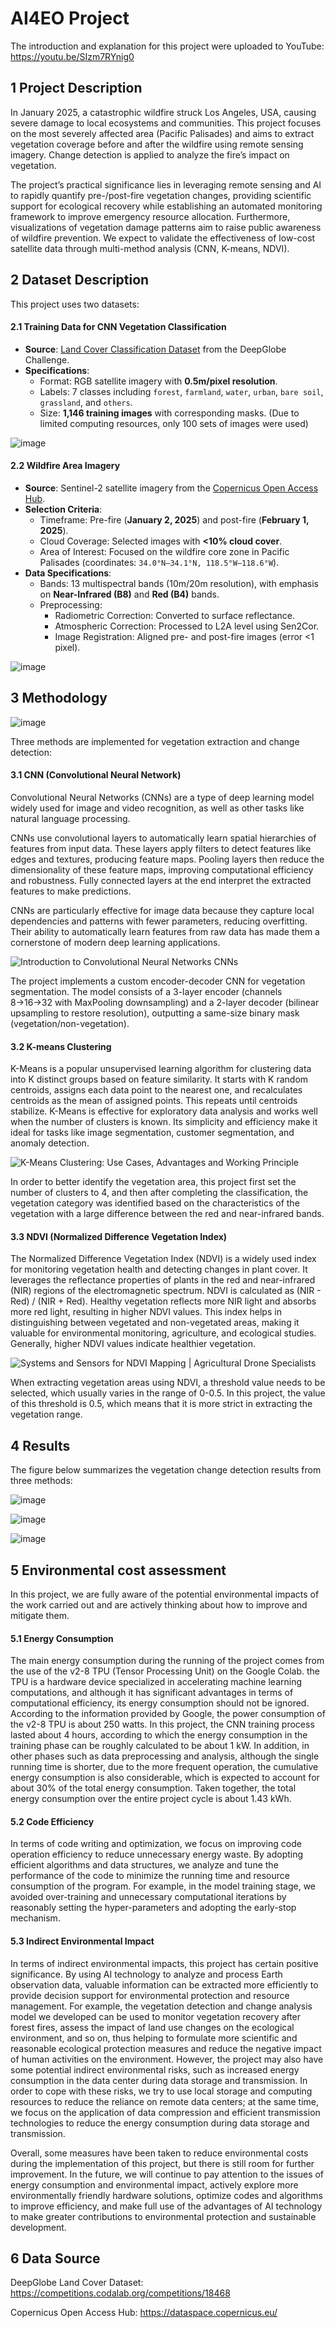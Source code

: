# AI4EO Project

The introduction and explanation for this project were uploaded to YouTube: https://youtu.be/SIzm7RYnig0



## 1 Project Description

In January 2025, a catastrophic wildfire struck Los Angeles, USA, causing severe damage to local ecosystems and communities. This project focuses on the most severely affected area (Pacific Palisades) and aims to extract vegetation coverage before and after the wildfire using remote sensing imagery. Change detection is applied to analyze the fire’s impact on vegetation.

The project’s practical significance lies in leveraging remote sensing and AI to rapidly quantify pre-/post-fire vegetation changes, providing scientific support for ecological recovery while establishing an automated monitoring framework to improve emergency resource allocation. Furthermore, visualizations of vegetation damage patterns aim to raise public awareness of wildfire prevention. We expect to validate the effectiveness of low-cost satellite data through multi-method analysis (CNN, K-means, NDVI).

## 2 Dataset Description

This project uses two datasets:

#### 2.1 Training Data for CNN Vegetation Classification

- **Source**: [Land Cover Classification Dataset](https://competitions.codalab.org/competitions/18468) from the DeepGlobe Challenge.
- **Specifications**:
  - Format: RGB satellite imagery with **0.5m/pixel resolution**.
  - Labels: 7 classes including `forest`, `farmland`, `water`, `urban`, `bare soil`, `grassland`, and `others`.
  - Size: **1,146 training images** with corresponding masks. (Due to limited computing resources, only 100 sets of images were used)

![image](https://github.com/user-attachments/assets/e6c68191-2774-421f-b6f9-0085c946be1f)

#### 2.2 Wildfire Area Imagery

- **Source**: Sentinel-2 satellite imagery from the [Copernicus Open Access Hub](https://dataspace.copernicus.eu/).
- **Selection Criteria**:
  - Timeframe: Pre-fire (**January 2, 2025**) and post-fire (**February 1, 2025**).
  - Cloud Coverage: Selected images with **<10% cloud cover**.
  - Area of Interest: Focused on the wildfire core zone in Pacific Palisades (coordinates: `34.0°N–34.1°N, 118.5°W–118.6°W`).
- **Data Specifications**:
  - Bands: 13 multispectral bands (10m/20m resolution), with emphasis on **Near-Infrared (B8)** and **Red (B4)** bands.
  - Preprocessing:
    - Radiometric Correction: Converted to surface reflectance.
    - Atmospheric Correction: Processed to L2A level using Sen2Cor.
    - Image Registration: Aligned pre- and post-fire images (error <1 pixel).

![image](https://github.com/user-attachments/assets/08d88e33-4e86-489e-a78e-9c6798eb9c88)

## 3 Methodology

![image](https://github.com/user-attachments/assets/31bfb7f9-1fa4-40e4-8c13-d0e538d7f00e)

Three methods are implemented for vegetation extraction and change detection:

#### 3.1 CNN (Convolutional Neural Network)

Convolutional Neural Networks (CNNs) are a type of deep learning model widely used for image and video recognition, as well as other tasks like natural language processing.

CNNs use convolutional layers to automatically learn spatial hierarchies of features from input data. These layers apply filters to detect features like edges and textures, producing feature maps. Pooling layers then reduce the dimensionality of these feature maps, improving computational efficiency and robustness. Fully connected layers at the end interpret the extracted features to make predictions.

CNNs are particularly effective for image data because they capture local dependencies and patterns with fewer parameters, reducing overfitting. Their ability to automatically learn features from raw data has made them a cornerstone of modern deep learning applications.

![Introduction to Convolutional Neural Networks CNNs](https://cdn-images-1.medium.com/max/1600/1*g6qPMZTpO2Nl9Y2dxwgvCA.png)

The project implements a custom encoder-decoder CNN for vegetation segmentation. The model consists of a 3-layer encoder (channels 8→16→32 with MaxPooling downsampling) and a 2-layer decoder (bilinear upsampling to restore resolution), outputting a same-size binary mask (vegetation/non-vegetation). 

#### 3.2 K-means Clustering

K-Means is a popular unsupervised learning algorithm for clustering data into K distinct groups based on feature similarity. It starts with K random centroids, assigns each data point to the nearest one, and recalculates centroids as the mean of assigned points. This repeats until centroids stabilize. K-Means is effective for exploratory data analysis and works well when the number of clusters is known. Its simplicity and efficiency make it ideal for tasks like image segmentation, customer segmentation, and anomaly detection.

![K-Means Clustering: Use Cases, Advantages and Working Principle](https://bs-cms-media-prod.s3.ap-south-1.amazonaws.com/K_means_clustering_cd34c9feb8.png)

In order to better identify the vegetation area, this project first set the number of clusters to 4, and then after completing the classification, the vegetation category was identified based on the characteristics of the vegetation with a large difference between the red and near-infrared bands.

#### 3.3 NDVI (Normalized Difference Vegetation Index)

The Normalized Difference Vegetation Index (NDVI) is a widely used index for monitoring vegetation health and detecting changes in plant cover. It leverages the reflectance properties of plants in the red and near-infrared (NIR) regions of the electromagnetic spectrum. NDVI is calculated as (NIR - Red) / (NIR + Red). Healthy vegetation reflects more NIR light and absorbs more red light, resulting in higher NDVI values. This index helps in distinguishing between vegetated and non-vegetated areas, making it valuable for environmental monitoring, agriculture, and ecological studies. Generally, higher NDVI values indicate healthier vegetation.

![Systems and Sensors for NDVI Mapping | Agricultural Drone Specialists](https://www.integraldrones.com.au/wp-content/uploads/2017/09/NDVI-Blog.jpg)

When extracting vegetation areas using NDVI, a threshold value needs to be selected, which usually varies in the range of 0-0.5. In this project, the value of this threshold is 0.5, which means that it is more strict in extracting the vegetation range.

## 4 Results

The figure below summarizes the vegetation change detection results from three methods:

![image](https://github.com/user-attachments/assets/1715cc4f-bb0c-4381-8f84-26802cb7a07c)

![image](https://github.com/user-attachments/assets/1605acca-6a72-4f88-8b9e-846144e83f88)

![image](https://github.com/user-attachments/assets/9c22335b-7b2f-434a-8086-203ae8f50fe3)

## 5 Environmental cost assessment
In this project, we are fully aware of the potential environmental impacts of the work carried out and are actively thinking about how to improve and mitigate them.

#### 5.1 Energy Consumption
The main energy consumption during the running of the project comes from the use of the v2-8 TPU (Tensor Processing Unit) on the Google Colab. the TPU is a hardware device specialized in accelerating machine learning computations, and although it has significant advantages in terms of computational efficiency, its energy consumption should not be ignored. According to the information provided by Google, the power consumption of the v2-8 TPU is about 250 watts. In this project, the CNN training process lasted about 4 hours, according to which the energy consumption in the training phase can be roughly calculated to be about 1 kW. In addition, in other phases such as data preprocessing and analysis, although the single running time is shorter, due to the more frequent operation, the cumulative energy consumption is also considerable, which is expected to account for about 30% of the total energy consumption. Taken together, the total energy consumption over the entire project cycle is about 1.43 kWh.

#### 5.2 Code Efficiency
In terms of code writing and optimization, we focus on improving code operation efficiency to reduce unnecessary energy waste. By adopting efficient algorithms and data structures, we analyze and tune the performance of the code to minimize the running time and resource consumption of the program. For example, in the model training stage, we avoided over-training and unnecessary computational iterations by reasonably setting the hyper-parameters and adopting the early-stop mechanism.

#### 5.3 Indirect Environmental Impact
In terms of indirect environmental impacts, this project has certain positive significance. By using AI technology to analyze and process Earth observation data, valuable information can be extracted more efficiently to provide decision support for environmental protection and resource management. For example, the vegetation detection and change analysis model we developed can be used to monitor vegetation recovery after forest fires, assess the impact of land use changes on the ecological environment, and so on, thus helping to formulate more scientific and reasonable ecological protection measures and reduce the negative impact of human activities on the environment. However, the project may also have some potential indirect environmental risks, such as increased energy consumption in the data center during data storage and transmission. In order to cope with these risks, we try to use local storage and computing resources to reduce the reliance on remote data centers; at the same time, we focus on the application of data compression and efficient transmission technologies to reduce the energy consumption during data storage and transmission.

Overall, some measures have been taken to reduce environmental costs during the implementation of this project, but there is still room for further improvement. In the future, we will continue to pay attention to the issues of energy consumption and environmental impact, actively explore more environmentally friendly hardware solutions, optimize codes and algorithms to improve efficiency, and make full use of the advantages of AI technology to make greater contributions to environmental protection and sustainable development.


## 6 Data Source

DeepGlobe Land Cover Dataset: https://competitions.codalab.org/competitions/18468

Copernicus Open Access Hub: https://dataspace.copernicus.eu/
